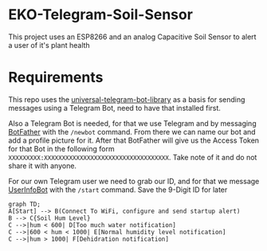 # EKO-Telegram-Soil-Sensor
This project uses an ESP8266 and an analog Capacitive Soil Sensor to alert a user of it's plant health

# Requirements 
This repo uses the [universal-telegram-bot-library](https://github.com/witnessmenow/Universal-Arduino-Telegram-Bot) as a basis for sending messages using a Telegram Bot, need to have that installed first.

Also a Telegram Bot is needed, for that we use Telegram and by messaging [BotFather](https://telegram.me/botfather) with the `/newbot` command. From there we can name our bot and add a profile picture for it. After that BotFather will give us the Access Token for that Bot in the following form `XXXXXXXXX:XXXXXXXXXXXXXXXXXXXXXXXXXXXXXXXXXXX`. Take note of it and do not share it with anyone.

For our own Telegram user we need to grab our ID, and for that we message [UserInfoBot](https://telegram.me/userinfobot) with the `/start` command. Save the 9-Digit ID for later

```mermaid
graph TD;
A[Start] --> B(Connect To WiFi, configure and send startup alert)
B --> C{Soil Hum Level}
C -->|hum < 600| D[Too much water notification]
C -->|600 < hum < 1000| E[Normal humidity level notification]
C -->|hum > 1000| F[Dehidration notification]
```